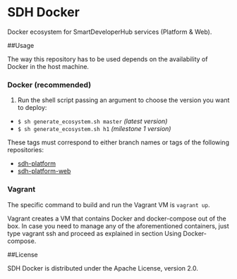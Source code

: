 # SDH Docker

Docker ecosystem for SmartDeveloperHub services (Platform &amp; Web).

##Usage

The way this repository has to be used depends on the availability of Docker in the host machine.

### Docker (recommended)

1. Run the shell script passing an argument to choose the version you want to deploy:
  * `$ sh generate_ecosystem.sh master` *(latest version)*
  * `$ sh generate_ecosystem.sh h1` *(milestone 1 version)*


These tags must correspond to either branch names or tags of the following repositories:
* [sdh-platform](https://github.com/SmartDeveloperHub/sdh-platform)
* [sdh-platform-web](https://github.com/SmartDeveloperHub/sdh-platform-web)

### Vagrant

The specific command to build and run the Vagrant VM is `vagrant up`.

Vagrant creates a VM that contains Docker and docker-compose out of the box. In case you need to manage any of the aforementioned containers, just type vagrant ssh and proceed as explained in section Using Docker-compose.

##License

SDH Docker is distributed under the Apache License, version 2.0.


